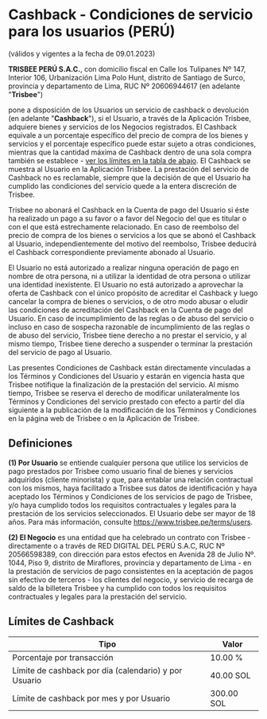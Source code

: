 # Cashback - Condiciones de servicio para los usuarios (PERÚ)
(válidos y vigentes a la fecha de 09.01.2023)

**TRISBEE PERÚ S.A.C.**, con domicilio fiscal en Calle los Tulipanes Nº 147, Interior 106, Urbanización Lima Polo Hunt, distrito de Santiago de Surco, provincia y departamento de Lima, RUC Nº 20606944617 
(en adelante "**Trisbee**")

pone a disposición de los Usuarios un servicio de cashback o devolución (en adelante "**Cashback**"), si el Usuario, a través de la Aplicación Trisbee, adquiere bienes y servicios de los Negocios registrados. El Cashback equivale a un porcentaje específico del precio de compra de los bienes y servicios y el porcentaje específico puede estar sujeto a otras condiciones, mientras que la cantidad máxima de Cashback dentro de una sola compra también se establece - [ver los límites en la tabla de abajo](#límites-de-cashback). El Cashback se muestra al Usuario en la Aplicación Trisbee. La prestación del servicio de Cashback no es reclamable, siempre que la decisión de que el Usuario ha cumplido las condiciones del servicio quede a la entera discreción de Trisbee.

Trisbee no abonará el Cashback en la Cuenta de pago del Usuario si éste ha realizado un pago a su favor o a favor del Negocio del que es titular o con el que está estrechamente relacionado. En caso de reembolso del precio de compra de los bienes o servicios a los que se abonó el Cashback al Usuario, independientemente del motivo del reembolso, Trisbee deducirá el Cashback correspondiente previamente abonado al Usuario.

El Usuario no está autorizado a realizar ninguna operación de pago en nombre de otra persona, ni a utilizar la identidad de otra persona o utilizar una identidad inexistente. El Usuario no está autorizado a aprovechar la oferta de Cashback con el único propósito de acreditar el Cashback y luego cancelar la compra de bienes o servicios, o de otro modo abusar o eludir las condiciones de acreditación del Cashback en la Cuenta de pago del Usuario. En caso de incumplimiento de las reglas o de abuso del servicio o incluso en caso de sospecha razonable de incumplimiento de las reglas o de abuso del servicio, Trisbee tiene derecho a no prestar el servicio, y al mismo tiempo, Trisbee tiene derecho a suspender o terminar la prestación del servicio de pago al Usuario.

Las presentes Condiciones de Cashback están directamente vinculadas a los Términos y Condiciones del Usuario y estarán en vigencia hasta que Trisbee notifique la finalización de la prestación del servicio. Al mismo tiempo, Trisbee se reserva el derecho de modificar unilateralmente los Términos y Condiciones del servicio prestado con efecto a partir del día siguiente a la publicación de la modificación de los Términos y Condiciones en la página web de Trisbee o en la Aplicación de Trisbee.

## Definiciones

**(1) Por Usuario** se entiende cualquier persona que utilice los servicios de pago prestados por Trisbee como usuario final de bienes y servicios adquiridos (cliente minorista) y que, para entablar una relación contractual con los mismos, haya facilitado a Trisbee sus datos de identificación y haya aceptado los Términos y Condiciones de los servicios de pago de Trisbee, y/o haya cumplido todos los requisitos contractuales y legales para la prestación de los servicios seleccionados. El Usuario debe ser mayor de 18 años. Para más información, consulte https://www.trisbee.pe/terms/users.

**(2) El Negocio** es una entidad que ha celebrado un contrato con Trisbee - directamente o a través de RED DIGITAL DEL PERÚ S.A.C, RUC Nº 20566598389, con dirección para estos efectos en Avenida 28 de Julio Nº. 1044, Piso 9, distrito de Miraflores, provincia y departamento de Lima - en la prestación de servicios de pago consistentes en la aceptación de pagos sin efectivo de terceros - los clientes del negocio, y servicio de recarga de saldo de la billetera Trisbee y ha cumplido con todos los requisitos contractuales y legales para la prestación del servicio.

## Límites de Cashback

| Tipo                                                      	| Valor      	|
|-------------------------------------------------------------|-------------|
| Porcentaje por transacción                 			            | 10.00 %    	|
| Límite de cashback por día (calendario) y por Usuario     	| 40.00 SOL  	|
| Límite de cashback por mes  y por Usuario                 	| 300.00 SOL 	|

